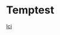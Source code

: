 # Temptest
<a href="https://htmlpreview.github.io/?https://github.com/MathieuCoynet/Temptest/blob/master/index.html">Ici</a>
